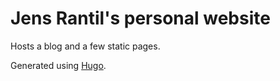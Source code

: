 Jens Rantil's personal website
==============================
Hosts a blog and a few static pages.

Generated using [Hugo](https://gohugo.io).
